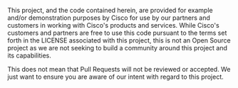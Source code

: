 This project, and the code contained herein, are provided for example and/or demonstration purposes by Cisco for use by our partners and customers in working with Cisco's products and services. While Cisco's customers and partners are free to use this code pursuant to the terms set forth in the LICENSE associated with this project, this is not an Open Source project as we are not seeking to build a community around this project and its capabilities.

This does not mean that Pull Requests will not be reviewed or accepted.  We just want to ensure you are aware of our intent with regard to this project.
